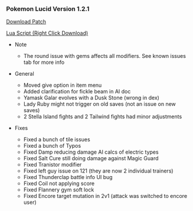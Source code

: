 ### Pokemon Lucid Version 1.2.1 

<a href="./v1.2.1/pokemon_lucid_v1.2.1.bps" target="_blank">Download Patch</a>

<a href="./v1.2.1/pokemon_lucid_v1.2.1.lua" target="_blank">Lua Script (Right Click Download)</a>

* Note
  * The round issue with gems affects all modifiers. See known issues tab for more info
  
* General
  * Moved give option in item menu
  * Added clarification for fickle beam in AI doc
  * Yamask Galar evolves with a Dusk Stone (wrong in dex)
  * Lady Ruby might not trigger on old saves (not an issue on new saves)
  * 2 Stella Island fights and 2 Tailwind fights had minor adjustments
    
* Fixes 
  * Fixed a bunch of tile issues
  * Fixed a bunch of Typos
  * Fixed Damp reducing damage AI calcs of electric types
  * Fixed Salt Cure still doing damage against Magic Guard 
  * Fixed Tranistor modifier
  * Fixed left guy issue on 121 (they are now 2 individual trainers) 
  * Fixed Thunderclap battle info UI bug
  * Fixed Coil not applying score
  * Fixed Flannery gym soft lock
  * Fixed Encore target mutation in 2v1 (attack was switched to encore user)
 